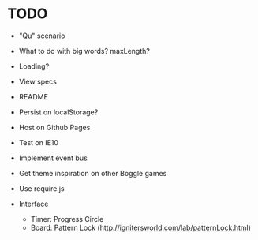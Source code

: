 # TODO

* "Qu" scenario
* What to do with big words? maxLength?
* Loading?
* View specs
* README
* Persist on localStorage?


* Host on Github Pages
* Test on IE10

* Implement event bus
* Get theme inspiration on other Boggle games
* Use require.js
* Interface
  * Timer: Progress Circle
  * Board: Pattern Lock (http://ignitersworld.com/lab/patternLock.html)
